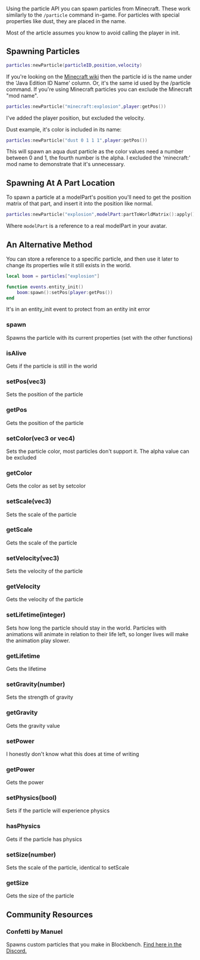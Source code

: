 Using the particle API you can spawn particles from Minecraft. These work similarly to the <code>/particle</code> command in-game. For particles with special properties like dust, they are placed in the name.

Most of the article assumes you know to avoid calling the player in init.

## Spawning Particles

```lua
particles:newParticle(particleID,position,velocity)
```

If you're looking on the [Minecraft wiki](https://minecraft.fandom.com/wiki/Particles) then the particle id is the name under the 'Java Edition ID Name' column. Or, it's the same id used by the /particle command. If you're using Minecraft particles you can exclude the Minecraft "mod name".

```lua
particles:newParticle("minecraft:explosion",player:getPos())
```

I've added the player position, but excluded the velocity.

Dust example, it's color is included in its name:

```lua
particles:newParticle("dust 0 1 1 1",player:getPos())
```

This will spawn an aqua dust particle as the color values need a number between 0 and 1, the fourth number is the alpha. I excluded the 'minecraft:' mod name to demonstrate that it's unnecessary.

## Spawning At A Part Location

To spawn a particle at a modelPart's position you'll need to get the position matrix of that part, and insert it into the position like normal.

```lua
particles:newParticle("explosion",modelPart:partToWorldMatrix():apply())
```

Where <code>modelPart</code> is a reference to a real modelPart in your avatar.

## An Alternative Method

You can store a reference to a specific particle, and then use it later to change its properties wile it still exists in the world.

```lua
local boom = particles["explosion"]

function events.entity_init()
    boom:spawn():setPos(player:getPos())
end
```

It's in an entity_init event to protect from an entity init error

### spawn

Spawns the particle with its current properties (set with the other functions)

### isAlive

Gets if the particle is still in the world

### setPos(vec3)

Sets the position of the particle

### getPos

Gets the position of the particle

### setColor(vec3 or vec4)

Sets the particle color, most particles don't support it. The alpha value can be excluded

### getColor

Gets the color as set by setcolor

### setScale(vec3)

Sets the scale of the particle

### getScale

Gets the scale of the particle

### setVelocity(vec3)

Sets the velocity of the particle

### getVelocity

Gets the velocity of the particle

### setLifetime(integer)

Sets how long the particle should stay in the world. Particles with animations will animate in relation to their life left, so longer lives will make the animation play slower.

### getLifetime

Gets the lifetime

### setGravity(number)

Sets the strength of gravity

### getGravity

Gets the gravity value

### setPower

I honestly don't know what this does at time of writing

### getPower

Gets the power

### setPhysics(bool)

Sets if the particle will experience physics

### hasPhysics

Gets if the particle has physics

### setSize(number)

Sets the scale of the particle, identical to setScale

### getSize

Gets the size of the particle

## Community Resources

### Confetti by Manuel

Spawns custom particles that you make in Blockbench. [Find here in the Discord.](https://discord.com/channels/1129805506354085959/1132326640718970990)
